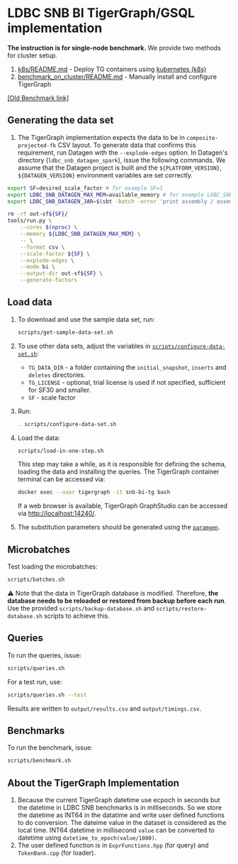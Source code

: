 # LDBC SNB BI TigerGraph/GSQL implementation
**The instruction is for single-node benchmark.**
We provide two methods for cluster setup.
  1. [k8s/README.md](./k8s) - Deploy TG containers using [kubernetes (k8s)](https://kubernetes.io) 
  1. [benchmark_on_cluster/README.md](./benchmark_on_cluster) - Manually install and configure TigerGraph

[[Old Benchmark link]](https://github.com/tigergraph/ecosys/tree/ldbc/ldbc_benchmark/tigergraph/queries_v3)

## Generating the data set

1. The TigerGraph implementation expects the data to be in `composite-projected-fk` CSV layout. To generate data that confirms this requirement, run Datagen with the `--explode-edges` option.  In Datagen's directory (`ldbc_snb_datagen_spark`), issue the following commands. We assume that the Datagen project is built and the `${PLATFORM_VERSION}`, `${DATAGEN_VERSION}` environment variables are set correctly.

```bash
export SF=desired_scale_factor # for example SF=1
export LDBC_SNB_DATAGEN_MAX_MEM=available_memory # for example LDBC_SNB_DATAGEN_MAX_MEM=8G
export LDBC_SNB_DATAGEN_JAR=$(sbt -batch -error 'print assembly / assemblyOutputPath')
```

```bash
rm -rf out-sf${SF}/
tools/run.py \
    --cores $(nproc) \
    --memory ${LDBC_SNB_DATAGEN_MAX_MEM} \
    -- \
    --format csv \
    --scale-factor ${SF} \
    --explode-edges \
    --mode bi \
    --output-dir out-sf${SF} \
    --generate-factors
```

## Load data

1. To download and use the sample data set, run:

    ```bash
    scripts/get-sample-data-set.sh
    ```

1. To use other data sets, adjust the variables in [`scripts/configure-data-set.sh`](scripts/configure-data-set.sh):

    * `TG_DATA_DIR` - a folder containing the `initial_snapshot`, `inserts` and `deletes` directories.
    * `TG_LICENSE` - optional, trial license is used if not specified, sufficient for SF30 and smaller.
    * `SF` - scale factor

1. Run:

    ```bash
    . scripts/configure-data-set.sh
    ```

1. Load the data:

    ```bash
    scripts/load-in-one-step.sh
    ```

    This step may take a while, as it is responsible for defining the schema, loading the data and installing the queries. The TigerGraph container terminal can be accessed via:
    
    ```bash
    docker exec --user tigergraph -it snb-bi-tg bash
    ```

    If a web browser is available, TigerGraph GraphStudio can be accessed via <http://localhost:14240/>.

1. The substitution parameters should be generated using the [`paramgen`](../paramgen).

## Microbatches

Test loading the microbatches:

```bash
scripts/batches.sh
```

:warning: Note that the data in TigerGraph database is modified. Therefore, **the database needs to be reloaded or restored from backup before each run**. Use the provided `scripts/backup-database.sh` and `scripts/restore-database.sh` scripts to achieve this.

## Queries

To run the queries, issue:

```bash
scripts/queries.sh
```

For a test run, use:

```bash
scripts/queries.sh --test
```

Results are written to `output/results.csv` and `output/timings.csv`.

## Benchmarks

To run the benchmark, issue:

```bash
scripts/benchmark.sh
```

## About the TigerGraph Implementation
1. Because the current TigerGraph datetime use ecpoch in seconds but the datetime in LDBC SNB benchmarks is in milliseconds. So we store the datetime as INT64 in the datatime and write user defined functions to do conversion. The dateime value in the dataset is considered as the local time. INT64 datetime in millisecond `value` can be converted to datetime using `datetime_to_epoch(value/1000)`.
1. The user defined function is in `ExprFunctions.hpp` (for query) and `TokenBank.cpp` (for loader).